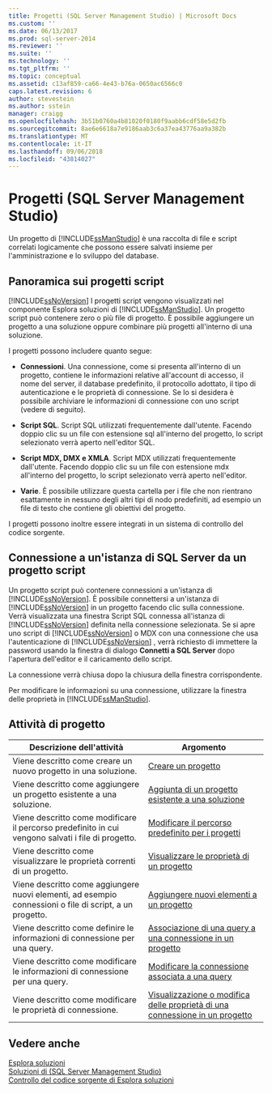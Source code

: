 ```yaml
---
title: Progetti (SQL Server Management Studio) | Microsoft Docs
ms.custom: ''
ms.date: 06/13/2017
ms.prod: sql-server-2014
ms.reviewer: ''
ms.suite: ''
ms.technology: ''
ms.tgt_pltfrm: ''
ms.topic: conceptual
ms.assetid: c13af859-ca66-4e43-b76a-0650ac6566c0
caps.latest.revision: 6
author: stevestein
ms.author: sstein
manager: craigg
ms.openlocfilehash: 3b51b0760a4b81020f0180f9aabb6cdf58e5d2fb
ms.sourcegitcommit: 8ae6e6618a7e9186aab3c6a37ea43776aa9a382b
ms.translationtype: MT
ms.contentlocale: it-IT
ms.lasthandoff: 09/06/2018
ms.locfileid: "43814027"
---
```

# <a name="projects-sql-server-management-studio"></a>Progetti (SQL Server Management Studio)
  Un progetto di [!INCLUDE[ssManStudio](../../includes/ssmanstudio-md.md)] è una raccolta di file e script correlati logicamente che possono essere salvati insieme per l'amministrazione e lo sviluppo del database.  
  
## <a name="script-project-overview"></a>Panoramica sui progetti script  
 [!INCLUDE[ssNoVersion](../../includes/ssnoversion-md.md)] I progetti script vengono visualizzati nel componente Esplora soluzioni di [!INCLUDE[ssManStudio](../../includes/ssmanstudio-md.md)]. Un progetto script può contenere zero o più file di progetto. È possibile aggiungere un progetto a una soluzione oppure combinare più progetti all'interno di una soluzione.  
  
 I progetti possono includere quanto segue:  
  
-   **Connessioni**. Una connessione, come si presenta all'interno di un progetto, contiene le informazioni relative all'account di accesso, il nome del server, il database predefinito, il protocollo adottato, il tipo di autenticazione e le proprietà di connessione. Se lo si desidera è possibile archiviare le informazioni di connessione con uno script (vedere di seguito).  
  
-   **Script SQL**. Script SQL utilizzati frequentemente dall'utente. Facendo doppio clic su un file con estensione sql all'interno del progetto, lo script selezionato verrà aperto nell'editor SQL.  
  
-   **Script MDX, DMX e XMLA**. Script MDX utilizzati frequentemente dall'utente. Facendo doppio clic su un file con estensione mdx all'interno del progetto, lo script selezionato verrà aperto nell'editor.  
  
-   **Varie**. È possibile utilizzare questa cartella per i file che non rientrano esattamente in nessuno degli altri tipi di nodo predefiniti, ad esempio un file di testo che contiene gli obiettivi del progetto.  
  
 I progetti possono inoltre essere integrati in un sistema di controllo del codice sorgente.  
  
## <a name="connecting-to-an-instance-of-sql-server-from-a-script-project"></a>Connessione a un'istanza di SQL Server da un progetto script  
 Un progetto script può contenere connessioni a un'istanza di [!INCLUDE[ssNoVersion](../../includes/ssnoversion-md.md)]. È possibile connettersi a un'istanza di [!INCLUDE[ssNoVersion](../../includes/ssnoversion-md.md)] in un progetto facendo clic sulla connessione. Verrà visualizzata una finestra Script SQL connessa all'istanza di [!INCLUDE[ssNoVersion](../../includes/ssnoversion-md.md)] definita nella connessione selezionata. Se si apre uno script di [!INCLUDE[ssNoVersion](../../includes/ssnoversion-md.md)] o MDX con una connessione che usa l'autenticazione di [!INCLUDE[ssNoVersion](../../includes/ssnoversion-md.md)] , verrà richiesto di immettere la password usando la finestra di dialogo **Connetti a SQL Server** dopo l'apertura dell'editor e il caricamento dello script.  
  
 La connessione verrà chiusa dopo la chiusura della finestra corrispondente.  
  
 Per modificare le informazioni su una connessione, utilizzare la finestra delle proprietà in [!INCLUDE[ssManStudio](../../includes/ssmanstudio-md.md)].  
  
## <a name="project-tasks"></a>Attività di progetto  
  
|Descrizione dell'attività|Argomento|  
|----------------------|-----------|  
|Viene descritto come creare un nuovo progetto in una soluzione.|[Creare un progetto](create-a-project.md)|  
|Viene descritto come aggiungere un progetto esistente a una soluzione.|[Aggiunta di un progetto esistente a una soluzione](add-an-existing-project-to-a-solution.md)|  
|Viene descritto come modificare il percorso predefinito in cui vengono salvati i file di progetto.|[Modificare il percorso predefinito per i progetti](change-the-default-location-for-projects.md)|  
|Viene descritto come visualizzare le proprietà correnti di un progetto.|[Visualizzare le proprietà di un progetto](view-project-properties.md)|  
|Viene descritto come aggiungere nuovi elementi, ad esempio connessioni o file di script, a un progetto.|[Aggiungere nuovi elementi a un progetto](add-new-items-to-a-project.md)|  
|Viene descritto come definire le informazioni di connessione per una query.|[Associazione di una query a una connessione in un progetto](associate-a-query-with-a-connection-in-a-project.md)|  
|Viene descritto come modificare le informazioni di connessione per una query.|[Modificare la connessione associata a una query](change-the-connection-associated-with-a-query.md)|  
|Viene descritto come modificare le proprietà di connessione.|[Visualizzazione o modifica delle proprietà di una connessione in un progetto](view-or-change-the-properties-of-a-connection-in-a-project.md)|  
  
## <a name="see-also"></a>Vedere anche  
 [Esplora soluzioni](solution-explorer.md)   
 [Soluzioni di &#40;SQL Server Management Studio&#41;](solutions-sql-server-management-studio.md)   
 [Controllo del codice sorgente di Esplora soluzioni](../../database-engine/solution-explorer-source-control.md)  
  
  
